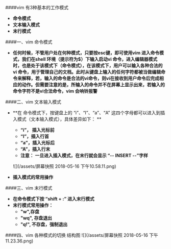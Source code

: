 ####vim 有3种基本的工作模式
- **命令模式**
- **文本输入模式**
- **末行模式**

####一、vim 命令模式
- **任何时候，不管用户处在何种模式，只要按esc键，即可使用vim 进入命令模式，我们在shell 环境（提示符为$）下输入启动vi 命令，进入编辑器模式时，也是处于该模式下（命令模式），在该模式下，用户可以输入各种合法的vi 命令，用于管理自己的文档。此时从键盘上输入的任何字符都被当做编辑命令来解释，若，输入的命令是合法的vi命令，则vi在接收到用户命令后完成相应的动作。但需要注意的是，所输入的命令并不在屏幕上显示出来，若输入的命令字符不是vi合法命令，vim 会响铃报警**

####二、vim 文本输入模式

- **在 命令模式下，按键盘上的 “i”、“I”、“a”、“A” 这四个字母都可以进入到插入模式（文本输入模式），具体差异如下： **
    - **“i”， 插入光标前**
    - **“I”，插入行首**
    - **“a”，插入光标后**
    - **“A”，插入行末**
    - **注意： 一旦进入插入模式，在末行就会显示 “-- INSERT --”字样**
    
    ![](/assets/屏幕快照 2018-05-16 下午10.58.11.png)
    
- **插入模式的常用操作**
    
####三、vim 末行模式
- **在命令模式下按 “shift + :” 进入末行模式**
- **末行模式常用操作：**
    - **"w",存盘**
    - **"wq", 存盘退出**
    - **"q!",  不存盘，强制退出**
    
####四、vim 各种模式的切换 结构图
![](/assets/屏幕快照 2018-05-16 下午11.23.36.png)





